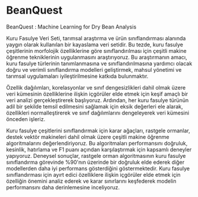 # BeanQuest
BeanQuest : Machine Learning for Dry Bean Analysis


Kuru Fasulye Veri Seti, tarımsal araştırma ve ürün sınıflandırması alanında yaygın olarak kullanılan bir kayaslama veri setidir. Bu tezde, kuru fasulye çeşitlerinin morfolojik özelliklerine göre sınıflandırılması için çeşitli makine öğrenme tekniklerinin uygulanmasını araştırıyoruz. Bu araştırmanın amacı, kuru fasulye türlerinin tanımlanmasına ve sınıflandırılmasına yardımcı olacak doğru ve verimli sınıflandırma modelleri geliştirmek, mahsul yönetimi ve tarımsal uygulamaları iyileştirilmesine katkıda bulunmaktır.

Özellik dağılımları, korelasyonlar ve sınıf dengesizlikleri dahil olmak üzere veri kümesinin özelliklerine ilişkin içgörüler elde etmek için keşif amaçlı bir veri analizi gerçekleştirerek başlıyoruz. Ardından, her kuru fasulye türünün adil bir şekilde temsil edilmesini sağlamak için eksik değerleri ele alarak, özellikleri normalleştirerek ve sınıf dağılımlarını dengeleyerek veri kümesini önceden işleriz.

Kuru fasulye çeşitlerini sınıflandırmak için karar ağaçları, rastgele ormanlar, destek vektör
makineleri dahil olmak üzere çeşitli makine öğrenme algoritmalarını değerlendiriyoruz. Bu
algoritmaları performansını doğruluk, kesinlik, hatırlama ve F1 puanı açından
karşılaştırmak için kapsamlı deneyler yapıyoruz.
Deneysel sonuçlar, rastgele orman algoritmasının kuru fasulye sınıflandırma görevinde
 %90'nın üzerinde bir doğruluk elde ederek diğer modellerden daha iyi performans
gösterdiğini göstermektedir. Kuru fasulye sınıflandırması için ayırt edici özelliklere ilişkin
içgörüler elde etmek için özelliğin önemini analiz ederek ve karar sınırlarını keşfederek
modelin performansını daha derinlemesine inceliyoruz.
